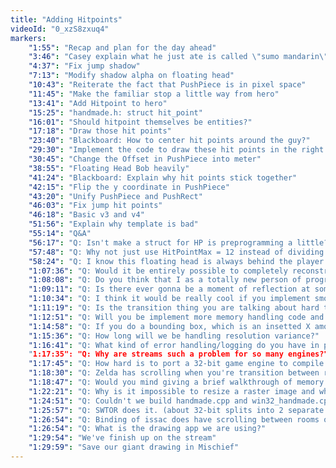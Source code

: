 ```yaml
---
title: "Adding Hitpoints"
videoId: "0_xzS8zxuq4"
markers:
    "1:55": "Recap and plan for the day ahead"
    "3:46": "Casey explain what he just ate is called \"sumo mandarin\""
    "4:37": "Fix jump shadow"
    "7:13": "Modify shadow alpha on floating head"
    "10:43": "Reiterate the fact that PushPiece is in pixel space"
    "11:45": "Make the familiar stop a little way from hero"
    "13:41": "Add Hitpoint to hero"
    "15:25": "handmade.h: struct hit_point"
    "16:01": "Should hitpoint themselves be entities?"
    "17:18": "Draw those hit points"
    "23:40": "Blackboard: How to center hit points around the guy?"
    "29:30": "Implement the code to draw these hit points in the right place."
    "30:45": "Change the Offset in PushPiece into meter"
    "38:55": "Floating Head Bob heavily"
    "41:24": "Blackboard: Explain why hit points stick together"
    "42:15": "Flip the y coordinate in PushPiece"
    "43:20": "Unify PushPiece and PushRect"
    "46:03": "Fix jump hit points"
    "46:18": "Basic v3 and v4"
    "51:56": "Explain why template is bad"
    "55:14": "Q&A"
    "56:17": "Q: Isn't make a struct for HP is preprogramming a little?"
    "57:48": "Q: Why not just use HitPointMax = 12 instead of dividing into 3 hearts and 4 segments"
    "58:24": "Q: I know this floating head is always behind the player. Are you going to go for a depth buffer approach or draw back to front to handle this?"
    "1:07:36": "Q: Would it be entirely possible to completely reconstruct current code by following every episode in series without preordering the game?"
    "1:08:08": "Q: Do you think that I as a totally new person of program would be able to follow along with a pase you are working at? Doing rapid changes to the code without sometimes telling us why"
    "1:09:11": "Q: Is there ever gonna be a moment of reflection at some point in the future will you provide some high level overview of engine components we have been encountered so far? what will they provide and why we need them?"
    "1:10:34": "Q: I think it would be really cool if you implement smooth scrolling room based combination."
    "1:11:19": "Q: Is the transition thing you are talking about hard to do on 2D UI? Do you write the UI in same Z-Buffer or is it seperate?"
    "1:12:51": "Q: Will you be implement more memory handling code and if yes what kind of things?"
    "1:14:58": "Q: If you do a bounding box, which is an insetted X amount of meters/tiles from the room edge, you can use to collision of the player with the bounding box to start smooth scrolling to the next room, etc."
    "1:15:36": "Q: How long will we be handling resolution variance?"
    "1:16:41": "Q: What kind of error handling/logging do you have in place now and how will that possibly change?
    "1:17:35": "Q: Why are streams such a problem for so many engines?"
    "1:17:45": "Q: How hard is to port a 32-bit game engine to compile 64-bit output client if the origin game splits executable to suppress the 4 giga cap?"
    "1:18:30": "Q: Zelda has scrolling when you're transition between rooms. Are you going to have some similar?"
    "1:18:47": "Q: Would you mind giving a brief walkthrough of memory management going on right now in the game from the game boot and forward?"
    "1:22:21": "Q: Why is it impossible to resize a raster image and why does everything has to be raterize for drawing? why can texture be vector-based?"
    "1:24:51": "Q: Couldn't we build handmade.cpp and win32_handmade.cpp in separate thread? Is there a way to pipe the error messages in the same way using the build.bat approach?"
    "1:25:57": "Q: SWTOR does it. (about 32-bit splits into 2 separate processes quetion)"
    "1:26:54": "Q: Binding of issac does have scrolling between rooms of being a very quick transition. (about smooth scrolling quetion)"
    "1:26:54": "Q: What is the drawing app we are using?"
    "1:29:54": "We've finish up on the stream"
    "1:29:59": "Save our giant drawing in Mischief"
---
```

